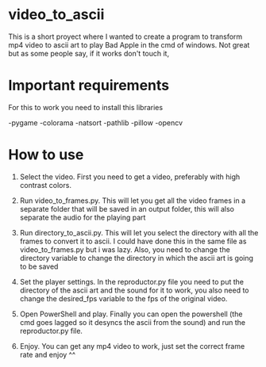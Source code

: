 # video_to_ascii
This is a short proyect where I wanted to create a program to transform mp4 video to ascii art to play Bad Apple in the cmd of windows. Not great but as some people say, if it works don't touch it,


# Important requirements
For this to work you need to install this libraries

-pygame
-colorama
-natsort
-pathlib
-pillow
-opencv

# How to use
1) Select the video.
First you need to get a video, preferably with high contrast colors.

2) Run video_to_frames.py.
This will let you get all the video frames in a separate folder that will be saved in an output folder, this will also separate the audio for the playing part

3) Run directory_to_ascii.py.
This will let you select the directory with all the frames to convert it to ascii. I could have done this in the same file as video_to_frames.py but i was lazy. Also, you need to change the directory
variable to change the directory in which the ascii art is going to be saved

5) Set the player settings.
In the reproductor.py file you need to put the directory of the ascii art and the sound for it to work, you also need to change the desired_fps variable to the fps of the original video.

6) Open PowerShell and play.
Finally you can open the powershell (the cmd goes lagged so it desyncs the ascii from the sound) and run the reproductor.py file.

7) Enjoy.
You can get any mp4 video to work, just set the correct frame rate and enjoy ^^
